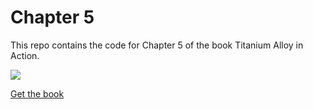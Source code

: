 # Chapter 5

This repo contains the code for Chapter 5 of the book Titanium Alloy in Action.

![](http://drops.ricardoalcocer.com/drops/taia_cover_github-07GyoFXHsF.png)

[Get the book](http://bit.ly/alloybook)

